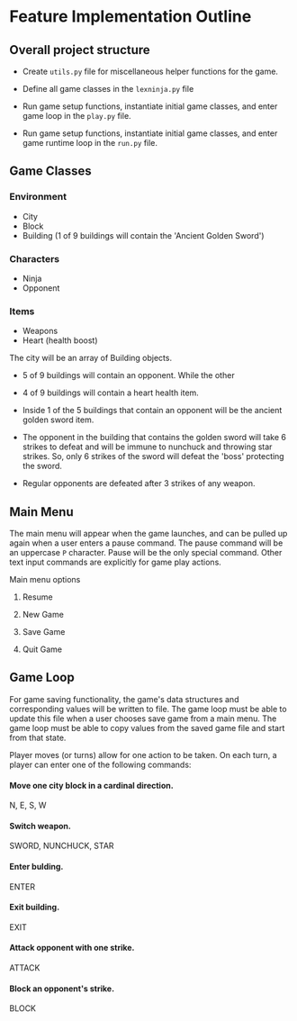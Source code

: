 # Feature Implementation Outline

## Overall project structure
* Create `utils.py` file for miscellaneous helper functions for the game.
* Define all game classes in the `lexninja.py` file

* Run game setup functions, instantiate initial game classes, and enter game loop
in the `play.py` file.

* Run game setup functions, instantiate initial game classes, and enter game runtime loop
in the `run.py` file.

## Game Classes

### Environment
* City
* Block
* Building (1 of 9 buildings will contain the 'Ancient Golden Sword')

### Characters
* Ninja
* Opponent

### Items
* Weapons
* Heart (health boost)

The city will be an array of Building objects.

* 5 of 9 buildings will contain an opponent. While the other
* 4 of 9 buildings will contain a heart health item.

* Inside 1 of the 5 buildings that contain an opponent will be the
ancient golden sword item.

* The opponent in the building that contains the golden sword will take
6 strikes to defeat and will be immune to nunchuck and throwing star strikes.
So, only 6 strikes of the sword will defeat the 'boss' protecting the sword.

* Regular opponents are defeated after 3 strikes of any weapon.

## Main Menu

The main menu will appear when the game launches, and can be pulled up again
when a user enters a pause command. The pause command will be an uppercase `P`
character. Pause will be the only special command. Other text input commands are
explicitly for game play actions.

Main menu options

1. Resume

2. New Game

3. Save Game

4. Quit Game

## Game Loop

For game saving functionality, the game's data structures and corresponding
values will be written to file. The game loop must be able to update this file
when a user chooses save game from a main menu. The game loop must be  able to 
copy values from the saved game file and start from that state.

Player moves (or turns) allow for one action to be taken.
On each turn, a player can enter one of the following commands:
 
#### Move one city block in a cardinal direction.

N, E, S, W

#### Switch weapon.

SWORD, NUNCHUCK, STAR

#### Enter bulding.

ENTER

#### Exit building.

EXIT

#### Attack opponent with one strike.

ATTACK

#### Block an opponent's strike.

BLOCK 
